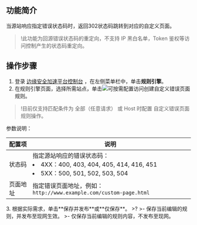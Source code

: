 ## 功能简介

当源站响应指定错误状态码时，返回302状态码跳转到对应的自定义页面。
>!此功能为回源错误状态码的重定向，不支持 IP 黑白名单，Token 鉴权等访问控制产生的状态码重定向。

## 操作步骤
1. 登录 [边缘安全加速平台控制台](https://console.cloud.tencent.com/teo) ，在左侧菜单栏中，单击**规则引擎**。
2. 在规则引擎页面，选择所需站点，单击![](https://qcloudimg.tencent-cloud.cn/raw/fe4d4900f8ad69d506adc49bdb70fa32.png)可按需配置访问创建自定义错误页面规则。
>!目前仅支持匹配条件为 全部（任意请求） 或 Host 时配置 自定义错误页面规则操作。
>
参数说明：
<table>
<thead>
<tr>
<th>配置项</th>
<th>说明</th>
</tr>
</thead>
<tbody><tr>
<td>状态码</td>
<td>指定源站响应的错误状态码：<li>4XX：400, 403, 404, 405, 414, 416, 451</li><li>5XX：500, 501, 502, 503, 504</li></td>
</tr>
<tr>
<td>页面地址</td>
<td>指定错误页面地址，例如：<code>http://www.example.com/custom-page.html</code></td>
</tr>
</tbody></table>
3. 根据实际需求，单击**保存并发布**或**仅保存**。
>?
>- 保存当前编辑的规则，并发布至现网生效。
>- 仅保存当前编辑的规则内容，不发布至现网。

